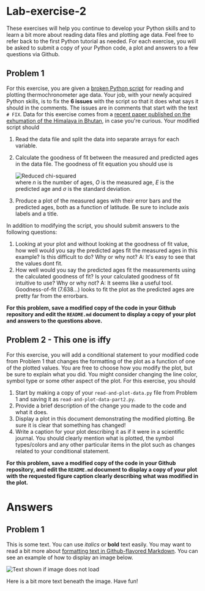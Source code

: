 # Lab-exercise-2
These exercises will help you continue to develop your Python skills and to learn a bit more about reading data files and plotting age data. Feel free to refer back to the first Python tutorial as needed. For each exercise, you will be asked to submit a copy of your Python code, a plot and answers to a few questions via Github.

## Problem 1
For this exercise, you are given a [broken Python script](read-and-plot-data.py) for reading and plotting thermochronometer age data. Your job, with your newly acquired Python skills, is to fix the **6 issues** with the script so that it does what says it should in the comments. The issues are in comments that start with the text `# FIX`. Data for this exercise comes from a [recent paper published on the exhumation of the Himalaya in Bhutan](http://dx.doi.org/10.1002/2013JB010891), in case you're curious. Your modified script should

1. Read the data file and split the data into separate arrays for each variable.
2. Calculate the goodness of fit between the measured and predicted ages in the data file. The goodness of fit equation you should use is

    ![Reduced chi-squared](Images/reduced-chi-squared.png)<br/>
where *n* is the number of ages, *O* is the measured age, *E* is the predicted age and *σ* is the standard deviation.
3. Produce a plot of the measured ages with their error bars and the predicted ages, both as a function of latitude. Be sure to include axis labels and a title.

In addition to modifying the script, you should submit answers to the following questions:

1. Looking at your plot and without looking at the goodness of fit value, how well would you say the predicted ages fit the measured ages in this example? Is this difficult to do? Why or why not? A: It's easy to see that the values dont fit.
2. How well would you say the predicted ages fit the measurements using the calculated goodness of fit? Is your calculated goodness of fit intuitive to use? Why or why not? A: It seems like a useful tool. Goodness-of-fit (7.638...) looks to fit the plot as the predicted ages are pretty far from the errorbars.



**For this problem, save a modified copy of the code in your Github repository and edit the `README.md` document to display a copy of your plot and answers to the questions above.**

## Problem 2 - This one is iffy
For this exercise, you will add a conditional statement to your modified code from Problem 1 that changes the formatting of the plot as a function of one of the plotted values. You are free to choose how you modify the plot, but be sure to explain what you did. You might consider changing the line color, symbol type or some other aspect of the plot. For this exercise, you should

1. Start by making a copy of your `read-and-plot-data.py` file from Problem 1 and saving it as `read-and-plot-data-part2.py`.
2. Provide a brief description of the change you made to the code and what it does.
3. Display a plot in this document demonstrating the modified plotting. Be sure it is clear that something has changed!
4. Write a caption for your plot describing it as if it were in a scientific journal. You should clearly mention what is plotted, the symbol types/colors and any other particular items in the plot such as changes related to your conditional statement.

**For this problem, save a modified copy of the code in your Github repository, and edit the `README.md` document to display a copy of your plot with the requested figure caption clearly describing what was modified in the plot.**

# Answers
## Problem 1
This is some text. You can use *italics* or **bold** text easily. You may want to read a bit more about [formatting text in Github-flavored Markdown](https://help.github.com/articles/basic-writing-and-formatting-syntax/). You can see an example of how to display an image below.

![Text shown if image does not load](Images/sine.png)

Here is a bit more text beneath the image. Have fun!

